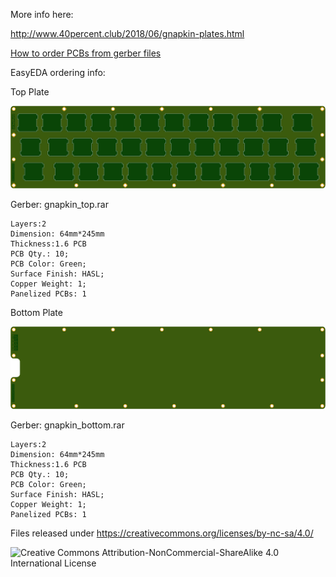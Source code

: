 More info here:

http://www.40percent.club/2018/06/gnapkin-plates.html

[How to order PCBs from gerber files](http://www.40percent.club/2017/03/ordering-pcb.html)

EasyEDA ordering info:

Top Plate

![gnapkin_top](gnapkin_top.png)

Gerber: gnapkin_top.rar


    Layers:2 
    Dimension: 64mm*245mm 
    Thickness:1.6 PCB 
    PCB Qty.: 10;
    PCB Color: Green;
    Surface Finish: HASL;
    Copper Weight: 1;
    Panelized PCBs: 1

	
Bottom Plate

![gnapkin_bottom](gnapkin_bottom.png)

Gerber: gnapkin_bottom.rar


    Layers:2 
    Dimension: 64mm*245mm 
    Thickness:1.6 PCB 
    PCB Qty.: 10;
    PCB Color: Green;
    Surface Finish: HASL;
    Copper Weight: 1;
    Panelized PCBs: 1
	
Files released under https://creativecommons.org/licenses/by-nc-sa/4.0/

![Creative Commons Attribution-NonCommercial-ShareAlike 4.0 International License](https://i.creativecommons.org/l/by-nc-sa/4.0/88x31.png)
